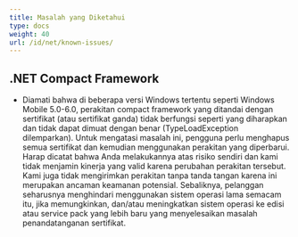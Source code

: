 ```yaml
---
title: Masalah yang Diketahui
type: docs
weight: 40
url: /id/net/known-issues/
---
```


## **.NET Compact Framework**
- Diamati bahwa di beberapa versi Windows tertentu seperti Windows Mobile 5.0-6.0, perakitan compact framework yang ditandai dengan sertifikat (atau sertifikat ganda) tidak berfungsi seperti yang diharapkan dan tidak dapat dimuat dengan benar (TypeLoadException dilemparkan). Untuk mengatasi masalah ini, pengguna perlu menghapus semua sertifikat dan kemudian menggunakan perakitan yang diperbarui. Harap dicatat bahwa Anda melakukannya atas risiko sendiri dan kami tidak menjamin kinerja yang valid karena perubahan perakitan tersebut. Kami juga tidak mengirimkan perakitan tanpa tanda tangan karena ini merupakan ancaman keamanan potensial. Sebaliknya, pelanggan seharusnya menghindari menggunakan sistem operasi lama semacam itu, jika memungkinkan, dan/atau meningkatkan sistem operasi ke edisi atau service pack yang lebih baru yang menyelesaikan masalah penandatanganan sertifikat.

